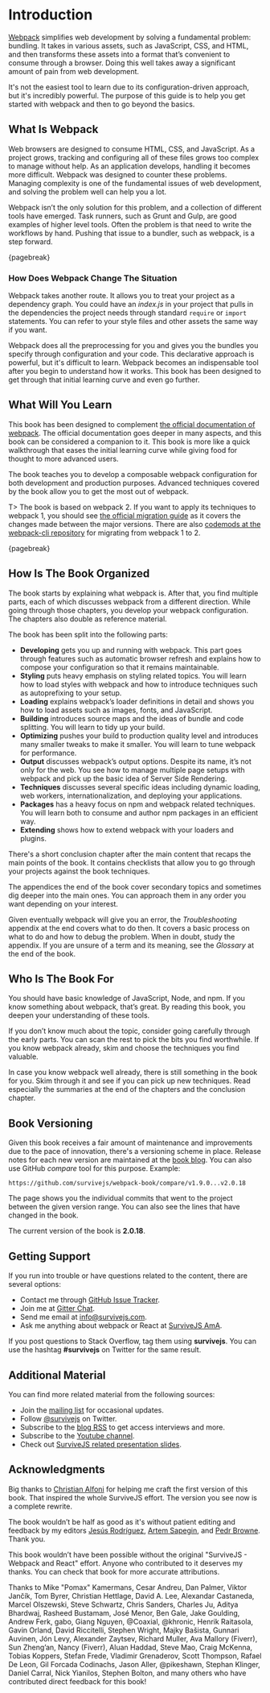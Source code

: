 # Introduction

[Webpack](https://webpack.js.org/) simplifies web development by solving a fundamental problem: bundling. It takes in various assets, such as JavaScript, CSS, and HTML, and then transforms these assets into a format that’s convenient to consume through a browser. Doing this well takes away a significant amount of pain from web development.

It's not the easiest tool to learn due to its configuration-driven approach, but it's incredibly powerful. The purpose of this guide is to help you get started with webpack and then to go beyond the basics.

## What Is Webpack

Web browsers are designed to consume HTML, CSS, and JavaScript. As a project grows, tracking and configuring all of these files grows too complex to manage without help. As an application develops, handling it becomes more difficult. Webpack was designed to counter these problems. Managing complexity is one of the fundamental issues of web development, and solving the problem well can help you a lot.

Webpack isn’t the only solution for this problem, and a collection of different tools have emerged. Task runners, such as Grunt and Gulp, are good examples of higher level tools. Often the problem is that need to write the workflows by hand. Pushing that issue to a bundler, such as webpack, is a step forward.

{pagebreak}

### How Does Webpack Change The Situation

Webpack takes another route. It allows you to treat your project as a dependency graph. You could have an *index.js* in your project that pulls in the dependencies the project needs through standard `require` or `import` statements. You can refer to your style files and other assets the same way if you want.

Webpack does all the preprocessing for you and gives you the bundles you specify through configuration and your code. This declarative approach is powerful, but it's difficult to learn. Webpack becomes an indispensable tool after you begin to understand how it works. This book has been designed to get through that initial learning curve and even go further.

## What Will You Learn

This book has been designed to complement [the official documentation of webpack](https://webpack.js.org/). The official documentation goes deeper in many aspects, and this book can be considered a companion to it. This book is more like a quick walkthrough that eases the initial learning curve while giving food for thought to more advanced users.

The book teaches you to develop a composable webpack configuration for both development and production purposes. Advanced techniques covered by the book allow you to get the most out of webpack.

T> The book is based on webpack 2. If you want to apply its techniques to webpack 1, you should see [the official migration guide](https://webpack.js.org/guides/migrating/) as it covers the changes made between the major versions. There are also [codemods at the webpack-cli repository](https://github.com/webpack/webpack-cli) for migrating from webpack 1 to 2.

{pagebreak}

## How Is The Book Organized

The book starts by explaining what webpack is. After that, you find multiple parts, each of which discusses webpack from a different direction. While going through those chapters, you develop your webpack configuration. The chapters also double as reference material.

The book has been split into the following parts:

* **Developing** gets you up and running with webpack. This part goes through features such as automatic browser refresh and explains how to compose your configuration so that it remains maintainable.
* **Styling** puts heavy emphasis on styling related topics. You will learn how to load styles with webpack and how to introduce techniques such as autoprefixing to your setup.
* **Loading** explains webpack’s loader definitions in detail and shows you how to load assets such as images, fonts, and JavaScript.
* **Building** introduces source maps and the ideas of bundle and code splitting. You will learn to tidy up your build.
* **Optimizing** pushes your build to production quality level and introduces many smaller tweaks to make it smaller. You will learn to tune webpack for performance.
* **Output** discusses webpack’s output options. Despite its name, it’s not only for the web. You see how to manage multiple page setups with webpack and pick up the basic idea of Server Side Rendering.
* **Techniques** discusses several specific ideas including dynamic loading, web workers, internationalization, and deploying your applications.
* **Packages** has a heavy focus on npm and webpack related techniques. You will learn both to consume and author npm packages in an efficient way.
* **Extending** shows how to extend webpack with your loaders and plugins.

There's a short conclusion chapter after the main content that recaps the main points of the book. It contains checklists that allow you to go through your projects against the book techniques.

The appendices the end of the book cover secondary topics and sometimes dig deeper into the main ones. You can approach them in any order you want depending on your interest.

Given eventually webpack will give you an error, the *Troubleshooting* appendix at the end covers what to do then. It covers a basic process on what to do and how to debug the problem. When in doubt, study the appendix. If you are unsure of a term and its meaning, see the *Glossary* at the end of the book.

## Who Is The Book For

You should have basic knowledge of JavaScript, Node, and npm. If you know something about webpack, that’s great. By reading this book, you deepen your understanding of these tools.

If you don’t know much about the topic, consider going carefully through the early parts. You can scan the rest to pick the bits you find worthwhile. If you know webpack already, skim and choose the techniques you find valuable.

In case you know webpack well already, there is still something in the book for you. Skim through it and see if you can pick up new techniques. Read especially the summaries at the end of the chapters and the conclusion chapter.

## Book Versioning

Given this book receives a fair amount of maintenance and improvements due to the pace of innovation, there's a versioning scheme in place. Release notes for each new version are maintained at the [book blog](http://survivejs.com/blog/). You can also use GitHub *compare* tool for this purpose. Example:

```
https://github.com/survivejs/webpack-book/compare/v1.9.0...v2.0.18
```

The page shows you the individual commits that went to the project between the given version range. You can also see the lines that have changed in the book.

The current version of the book is **2.0.18**.

## Getting Support

If you run into trouble or have questions related to the content, there are several options:

* Contact me through [GitHub Issue Tracker](https://github.com/survivejs/webpack-book/issues).
* Join me at [Gitter Chat](https://gitter.im/survivejs/webpack).
* Send me email at [info@survivejs.com](mailto:info@survivejs.com).
* Ask me anything about webpack or React at [SurviveJS AmA](https://github.com/survivejs/ama/issues).

If you post questions to Stack Overflow, tag them using **survivejs**. You can use the hashtag **#survivejs** on Twitter for the same result.

## Additional Material

You can find more related material from the following sources:

* Join the [mailing list](https://eepurl.com/bth1v5) for occasional updates.
* Follow [@survivejs](https://twitter.com/survivejs) on Twitter.
* Subscribe to the [blog RSS](https://survivejs.com/atom.xml) to get access interviews and more.
* Subscribe to the [Youtube channel](https://www.youtube.com/channel/UCvUR-BJcbrhmRQZEEr4_bnw).
* Check out [SurviveJS related presentation slides](https://presentations.survivejs.com/).

## Acknowledgments

Big thanks to [Christian Alfoni](http://www.christianalfoni.com/) for helping me craft the first version of this book. That inspired the whole SurviveJS effort. The version you see now is a complete rewrite.

The book wouldn’t be half as good as it's without patient editing and feedback by my editors [Jesús Rodríguez](https://github.com/Foxandxss), [Artem Sapegin](https://github.com/sapegin), and [Pedr Browne](https://github.com/Undistraction). Thank you.

This book wouldn’t have been possible without the original "SurviveJS - Webpack and React" effort. Anyone who contributed to it deserves my thanks. You can check that book for more accurate attributions.

Thanks to Mike "Pomax" Kamermans, Cesar Andreu, Dan Palmer, Viktor Jančík, Tom Byrer, Christian Hettlage, David A. Lee, Alexandar Castaneda, Marcel Olszewski, Steve Schwartz, Chris Sanders, Charles Ju, Aditya Bhardwaj, Rasheed Bustamam, José Menor, Ben Gale, Jake Goulding, Andrew Ferk, gabo, Giang Nguyen, @Coaxial, @khronic, Henrik Raitasola, Gavin Orland, David Riccitelli, Stephen Wright, Majky Bašista, Gunnari Auvinen, Jón Levy, Alexander Zaytsev, Richard Muller, Ava Mallory (Fiverr), Sun Zheng’an, Nancy (Fiverr), Aluan Haddad, Steve Mao, Craig McKenna, Tobias Koppers, Stefan Frede, Vladimir Grenaderov, Scott Thompson, Rafael De Leon, Gil Forcada Codinachs, Jason Aller, @pikeshawn, Stephan Klinger, Daniel Carral, Nick Yianilos, Stephen Bolton, and many others who have contributed direct feedback for this book!
